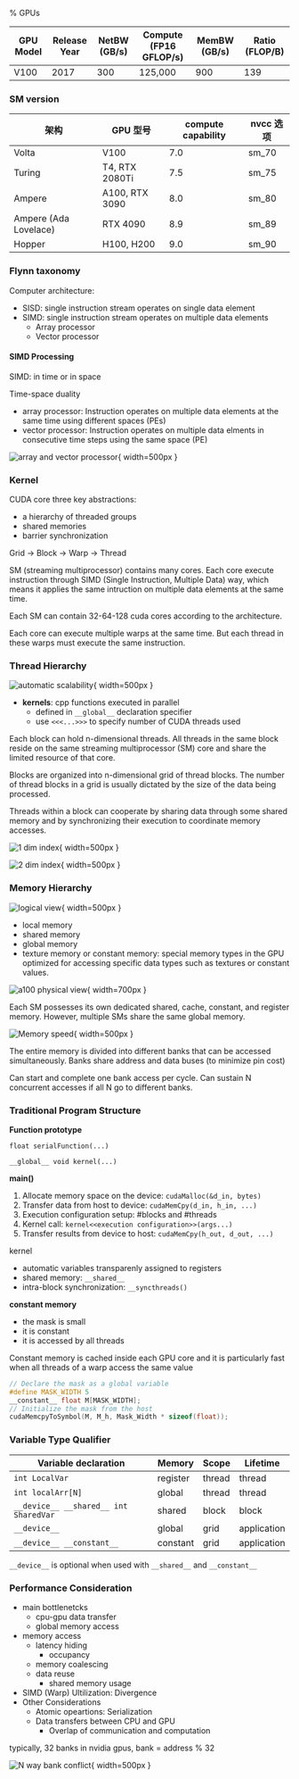 % GPUs

| GPU Model | Release Year | NetBW (GB/s) | Compute (FP16 GFLOP/s) | MemBW (GB/s) | Ratio (FLOP/B) |
|-----------|--------------|--------------|------------------------|--------------|----------------|
| V100      | 2017         | 300          | 125,000                | 900          | 139            |

### SM version

| 架构                    | GPU 型号         | compute capability | nvcc 选项 |
| --------------------- | -------------- | ------------------ | ------- |
| Volta                 | V100           | 7.0                | sm\_70  |
| Turing                | T4, RTX 2080Ti | 7.5                | sm\_75  |
| Ampere                | A100, RTX 3090 | 8.0                | sm\_80  |
| Ampere (Ada Lovelace) | RTX 4090       | 8.9                | sm\_89  |
| Hopper                | H100, H200     | 9.0                | sm\_90  |

### Flynn taxonomy

Computer architecture:

- SISD: single instruction stream operates on single data element
- SIMD: single instruction stream operates on multiple data elements
    - Array processor
    - Vector processor

#### SIMD Processing

SIMD: in time or in space

Time-space duality

- array processor: Instruction operates on multiple data elements at the same time using different spaces (PEs)
- vector processor: Instruction operates on multiple data elments in consecutive time steps using the same space (PE)

![array and vector processor](../../../docs/WikiImage/image_2025-01-15-12-48-27.png){ width=500px }

### Kernel

CUDA core three key abstractions:

- a hierarchy of threaded groups
- shared memories
- barrier synchronization

Grid → Block → Warp → Thread

SM (streaming multiprocessor) contains many cores. Each core execute instruction through SIMD (Single Instruction, Multiple Data) way, which means it applies the same intruction on multiple data elements at the same time.

Each SM can contain 32-64-128 cuda cores according to the architecture.

Each core can execute multiple warps at the same time. But each thread in these warps must execute the same instruction.

### Thread Hierarchy

![automatic scalability](../../../docs/WikiImage/image_2025-01-13-11-03-34.png){ width=500px }

- __kernels__: cpp functions executed in parallel
    - defined in `__global__` declaration specifier
    - use `<<<...>>>` to specify number of CUDA threads used

Each block can hold n-dimensional threads. All threads in the same block reside on the same streaming multiprocessor (SM) core and share the limited resource of that core.

Blocks are organized into n-dimensional grid of thread blocks. The number of thread blocks in a grid is usually dictated by the size of the data being processed.

Threads within a block can cooperate by sharing data through some shared memory and by synchronizing their execution to coordinate memory accesses.

![1 dim index](../../../docs/WikiImage/image_2025-01-13-15-56-08.png){ width=500px }

![2 dim index](../../../docs/WikiImage/image_2025-01-13-15-58-47.png){ width=500px }


### Memory Hierarchy

![logical view](../../../docs/WikiImage/image_2025-01-13-16-17-25.png){ width=500px }

- local memory
- shared memory
- global memory
- texture memory or constant memory: special memory types in the GPU optimized for accessing specific data types such as textures or constant values.

![a100 physical view](../../../docs/WikiImage/image_2025-01-13-16-09-02.png){ width=700px }

Each SM possesses its own dedicated shared, cache, constant, and register memory. However, multiple SMs share the same global memory.

![Memory speed](../../../docs/WikiImage/image_2025-01-13-14-55-02.png){ width=500px }

The entire memory is divided into different banks that can be accessed simultaneously. Banks share address and data buses (to minimize pin cost)

Can start and complete one bank access per cycle. Can sustain N concurrent accesses if all N go to different banks.

### Traditional Program Structure

__Function prototype__

`float serialFunction(...)`

`__global__ void kernel(...)`

__main()__

1. Allocate memory space on the device: `cudaMalloc(&d_in, bytes)`
2. Transfer data from host to device: `cudaMemCpy(d_in, h_in, ...)`
3. Execution configuration setup: #blocks and #threads
4. Kernel call: `kernel<<execution configuration>>(args...)`
5. Transfer results from device to host: `cudaMemCpy(h_out, d_out, ...)`

kernel

- automatic variables transparenly assigned to registers
- shared memory: `__shared__`
- intra-block synchronization: `__syncthreads()`

__constant memory__

- the mask is small
- it is constant
- it is accessed by all threads

Constant memory is cached inside each GPU core and it is particularly fast when all threads of a warp access the same value

```cpp
// Declare the mask as a global variable
#define MASK_WIDTH 5
__constant__ float M[MASK_WIDTH];
// Initialize the mask from the host
cudaMemcpyToSymbol(M, M_h, Mask_Width * sizeof(float));
```

### Variable Type Qualifier

| Variable declaration                  | Memory   | Scope  | Lifetime    |
|---------------------------------------|----------|--------|-------------|
| `int LocalVar`                        | register | thread | thread      |
| `int localArr[N]`                     | global   | thread | thread      |
| `__device__ __shared__ int SharedVar` | shared   | block  | block       |
| `__device__`                          | global   | grid   | application |
| `__device__ __constant__`             | constant | grid   | application |

`__device__` is optional when used with `__shared__` and `__constant__`

### Performance Consideration

- main bottlenetcks
    - cpu-gpu data transfer
    - global memory access
- memory access
    - latency hiding
        - occupancy
    - memory coalescing
    - data reuse
        - shared memory usage
- SIMD (Warp) Ultilization: Divergence
- Other Considerations
    - Atomic opeartions: Serialization
    - Data transfers between CPU and GPU
        - Overlap of communication and computation

typically, 32 banks in nvidia gpus, bank = address % 32

![N way bank conflict](../../../docs/WikiImage/image_2025-01-14-12-43-38.png){ width=500px }
